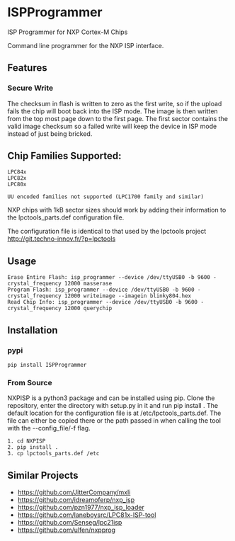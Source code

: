 # ISPProgrammer
ISP Programmer for NXP Cortex-M Chips

Command line programmer for the NXP ISP interface.

## Features
### Secure Write
The checksum in flash is written to zero as the first write, so if the upload
fails the chip will boot back into the ISP mode.
The image is then written from the top most page down to the first page.
The first sector contains the valid image checksum so a failed write will
keep the device in ISP mode instead of just being bricked.


## Chip Families Supported:
    LPC84x
    LPC82x
    LPC80x

    UU encoded families not supported (LPC1700 family and similar)

NXP chips with 1kB sector sizes should work by adding their information to the
lpctools_parts.def configuration file.

The configuration file is identical to that used by the lpctools project
<http://git.techno-innov.fr/?p=lpctools>

## Usage

    Erase Entire Flash: isp_programmer --device /dev/ttyUSB0 -b 9600 -crystal_frequency 12000 masserase
    Program Flash: isp_programmer --device /dev/ttyUSB0 -b 9600 -crystal_frequency 12000 writeimage --imagein blinky804.hex
    Read Chip Info: isp_programmer --device /dev/ttyUSB0 -b 9600 -crystal_frequency 12000 querychip

## Installation
### pypi
    pip install ISPProgrammer
### From Source
NXPISP is a python3 package and can be installed using pip.
Clone the repository, enter the directory with setup.py in it and run
pip install .
The default location for the configuration file is at /etc/lpctools_parts.def.
The file can either be copied there or the path passed in when calling the tool
with the --config_file/-f flag.

    1. cd NXPISP
    2. pip install .
    3. cp lpctools_parts.def /etc


## Similar Projects
+ https://github.com/JitterCompany/mxli
+ https://github.com/idreamoferp/nxp_isp
+ https://github.com/pzn1977/nxp_isp_loader
+ https://github.com/laneboysrc/LPC81x-ISP-tool
+ https://github.com/Senseg/lpc21isp
+ https://github.com/ulfen/nxpprog

